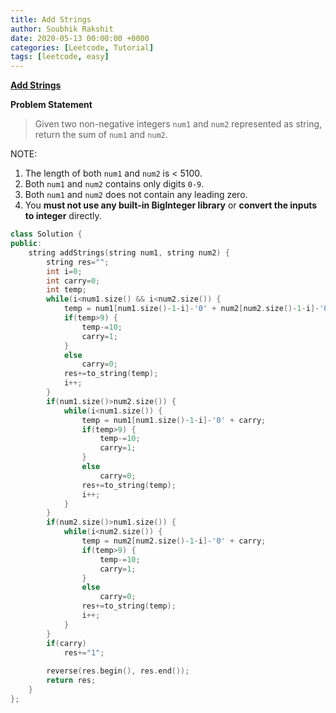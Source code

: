 ```yaml
---
title: Add Strings
author: Soubhik Rakshit
date: 2020-05-13 00:00:00 +0000
categories: [Leetcode, Tutorial]
tags: [leetcode, easy]
---
```


[**Add Strings**](https://leetcode.com/problems/add-strings/)

**Problem Statement**
> Given two non-negative integers `num1` and `num2` represented as string, return the sum of `num1` and `num2`.

NOTE:
1. The length of both `num1` and `num2` is < 5100.
2. Both `num1` and `num2` contains only digits `0-9`.
3. Both `num1` and `num2` does not contain any leading zero.
4. You **must not use any built-in BigInteger library** or **convert the inputs to integer** directly.

```c++
class Solution {
public:
    string addStrings(string num1, string num2) {
        string res="";
        int i=0;
        int carry=0;
        int temp;
        while(i<num1.size() && i<num2.size()) {
            temp = num1[num1.size()-1-i]-'0' + num2[num2.size()-1-i]-'0' + carry;
            if(temp>9) {
                temp-=10;
                carry=1;
            }
            else
                carry=0;
            res+=to_string(temp);
            i++;
        }
        if(num1.size()>num2.size()) {
            while(i<num1.size()) {
                temp = num1[num1.size()-1-i]-'0' + carry;
                if(temp>9) {
                    temp-=10;
                    carry=1;
                }
                else
                    carry=0;
                res+=to_string(temp);
                i++;
            }
        }
        if(num2.size()>num1.size()) {
            while(i<num2.size()) {
                temp = num2[num2.size()-1-i]-'0' + carry;
                if(temp>9) {
                    temp-=10;
                    carry=1;
                }
                else
                    carry=0;
                res+=to_string(temp);
                i++;
            }
        }
        if(carry)
            res+="1";
        
        reverse(res.begin(), res.end());
        return res;
    }
};
```